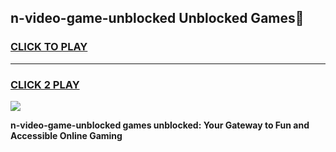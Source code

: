 
## n-video-game-unblocked Unblocked Games👋
<h3>
<a href="https://news.freeplayer.one?title=n-video-game-unblocked&ref=16F">CLICK TO PLAY</a></h3>
<hr>

<h3>
<a href="https://news.freeplayer.one?title=n-video-game-unblocked&ref=16F">CLICK 2 PLAY</a>
  
</h3>

<a href="https://news.freeplayer.one?title=n-video-game-unblocked&ref=16F/"><img src="https://clearcache.store/games.png"></a>


**n-video-game-unblocked games unblocked: Your Gateway to Fun and Accessible Online Gaming**
